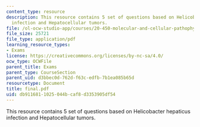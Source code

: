 ```yaml
---
content_type: resource
description: This resource contains 5 set of questions based on Helicobacter hepaticus
  infection and Hepatocellular tumors.
file: /ol-ocw-studio-app/courses/20-450-molecular-and-cellular-pathophysiology-be-450-spring-2005/db9116811025044bcaf8d3353905df54_final.pdf
file_size: 25721
file_type: application/pdf
learning_resource_types:
- Exams
license: https://creativecommons.org/licenses/by-nc-sa/4.0/
ocw_type: OCWFile
parent_title: Exams
parent_type: CourseSection
parent_uid: d3bbec0d-762d-f63c-edfb-7b1ea085b65d
resourcetype: Document
title: final.pdf
uid: db911681-1025-044b-caf8-d3353905df54
---
```

This resource contains 5 set of questions based on Helicobacter hepaticus infection and Hepatocellular tumors.